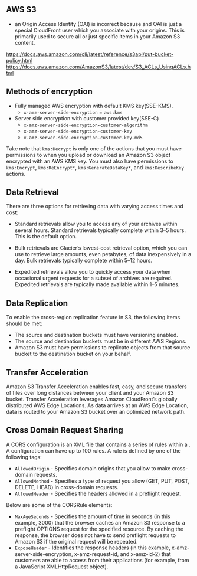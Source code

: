 ## AWS S3

- an Origin Access Identity (OAI) is incorrect because and OAI is just a special CloudFront user which you associate with your origins. This is primarily used to secure all or just specific items in your Amazon S3 content.

https://docs.aws.amazon.com/cli/latest/reference/s3api/put-bucket-policy.html
https://docs.aws.amazon.com/AmazonS3/latest/dev/S3_ACLs_UsingACLs.html

## Methods of encryption

- Fully managed AWS encryption with default KMS key(SSE-KMS).
  - `x-amz-server-side-encryption` = `aws:kms`
- Server side encryption with customer provided key(SSE-C)
  - `x-amz-server-side-encryption-customer-algorithm`
  - `x-amz-server-side-encryption-customer-key`
  - `x-amz-server-side-encryption-customer-key-md5`

Take note that `kms:Decrypt` is only one of the actions that you must have permissions to when you upload or download an Amazon S3 object encrypted with an AWS KMS key. You must also have permissions to `kms:Encrypt`, `kms:ReEncrypt*`, `kms:GenerateDataKey*`, and `kms:DescribeKey` actions.

## Data Retrieval

There are three options for retrieving data with varying access times and cost:

- Standard retrievals allow you to access any of your archives within several hours. Standard retrievals typically complete within 3–5 hours. This is the default option.

- Bulk retrievals are Glacier’s lowest-cost retrieval option, which you can use to retrieve large amounts, even petabytes, of data inexpensively in a day. Bulk retrievals typically complete within 5–12 hours.

- Expedited retrievals allow you to quickly access your data when occasional urgent requests for a subset of archives are required. Expedited retrievals are typically made available within 1–5 minutes.

## Data Replication

To enable the cross-region replication feature in S3, the following items should be met:

- The source and destination buckets must have versioning enabled.
- The source and destination buckets must be in different AWS Regions.
- Amazon S3 must have permissions to replicate objects from that source bucket to the destination bucket on your behalf.

## Transfer Acceleration

Amazon S3 Transfer Acceleration enables fast, easy, and secure transfers of files over long distances between your client and your Amazon S3 bucket. Transfer Acceleration leverages Amazon CloudFront’s globally distributed AWS Edge Locations. As data arrives at an AWS Edge Location, data is routed to your Amazon S3 bucket over an optimized network path. 

## Cross Domain Request Sharing

A CORS configuration is an XML file that contains a series of rules within a <CORSRule>. A configuration can have up to 100 rules. A rule is defined by one of the following tags:

- `AllowedOrigin` - Specifies domain origins that you allow to make cross-domain requests.
- `AllowedMethod` - Specifies a type of request you allow (GET, PUT, POST, DELETE, HEAD) in cross-domain requests.
- `AllowedHeader` - Specifies the headers allowed in a preflight request.

Below are some of the CORSRule elements: 
- `MaxAgeSeconds`  - Specifies the amount of time in seconds (in this example, 3000) that the browser caches an Amazon S3 response to a preflight OPTIONS request for the specified resource. By caching the response, the browser does not have to send preflight requests to Amazon S3 if the original request will be repeated.
- `ExposeHeader`  - Identifies the response headers (in this example, x-amz-server-side-encryption, x-amz-request-id, and x-amz-id-2) that customers are able to access from their applications (for example, from a JavaScript XMLHttpRequest object).
